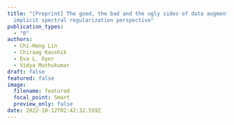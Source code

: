 ```yaml
---
title: "[Preprint] The good, the bad and the ugly sides of data augmentation: An
  implicit spectral regularization perspective"
publication_types:
  - "0"
authors:
  - Chi-Heng Lin
  - Chiraag Kaushik
  - Eva L. Dyer
  - Vidya Muthukumar
draft: false
featured: false
image:
  filename: featured
  focal_point: Smart
  preview_only: false
date: 2022-10-12T02:42:32.559Z
---
```

